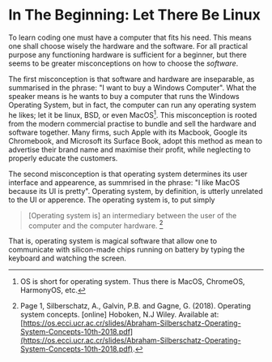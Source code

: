 # In The Beginning: Let There Be Linux

To learn coding one must have a computer that fits his need. This means one shall choose wisely the hardware and the software.
For all practical purpose any functioning hardware is sufficient for a beginner, but there seems to be greater misconceptions on how to choose the _software_.

The first misconception is that software and hardware are inseparable, as summarised in the phrase: "I want to buy a Windows Computer". 
What the speaker means is he wants to buy a computer that runs the Windows Operating System, but in fact, the computer can run any operating system he likes; let it be linux, BSD, or even MacOS[^OS_Nomenclature].
This misconception is rooted from the modern commercial practise to bundle and sell the hardware and software together. 
Many firms, such Apple with its Macbook, Google its Chromebook, and Microsoft its Surface Book, adopt this method as mean to advertise their brand name and maximise their profit, while neglecting to properly educate the customers.

The second misconception is that operating system determines its user interface and appearence, as summrised in the phrase: "I like MacOS because its UI is pretty". Operating system, by definition, is utterly unrelated to the UI or apperence. The operating system is, to put simply
> \[Operating system is\] an intermediary between the user of the computer and the computer hardware. [^OS Concept]

That is, operating system is magical software that allow one to communicate with silicon-made chips running on battery by typing the keyboard and watching the screen. 

[^OS_Nomenclature]: OS is short for operating system. Thus there is MacOS, ChromeOS, HarmonyOS, etc.
[^OS Concept]: Page 1, Silberschatz, A., Galvin, P.B. and Gagne, G. (2018). Operating system concepts. [online] Hoboken, N.J Wiley. Available at: [https://os.ecci.ucr.ac.cr/slides/Abraham-Silberschatz-Operating-System-Concepts-10th-2018.pdf](https://os.ecci.ucr.ac.cr/slides/Abraham-Silberschatz-Operating-System-Concepts-10th-2018.pdf).
